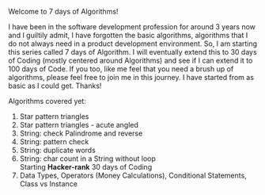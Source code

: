 Welcome to 7 days of Algorithms!

I have been in the software development profession for around 3 years now and I guiltily admit, I have forgotten the basic algorithms, algorithms that I do not always need in a product development environment. So, I am starting this series called 7 days of Algorithm. I will eventually extend this to 30 days of Coding (mostly centered around Algorithms) and see if I can extend it to 100 days of Code.
If you too, like me feel that you need a brush up of algorithms, please feel free to join me in this journey. I have started from as basic as I could get.
Thanks!

Algorithms covered yet:
1. Star pattern triangles
2. Star pattern triangles - acute angled
3. String: check Palindrome and reverse
4. String: pattern check
5. String: duplicate words
6. String: char count in a String without loop<br>
   Starting <b>Hacker-rank</b> 30 days of Coding
7. Data Types, Operators (Money Calculations),
   Conditional Statements, Class vs Instance
